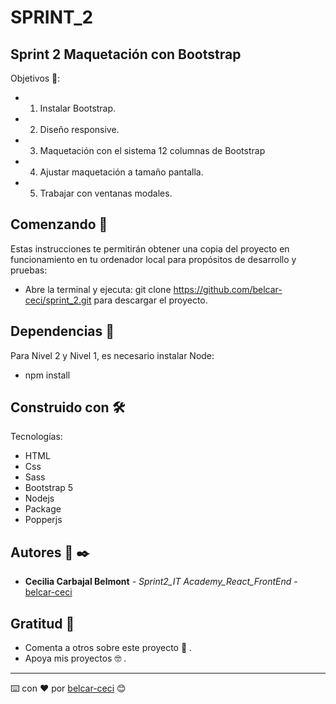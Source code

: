 # SPRINT_2
## Sprint 2 Maquetación con Bootstrap 

Objetivos 🔩: 

* 1. Instalar Bootstrap. 
* 2. Diseño responsive. 
* 3. Maquetación con el sistema 12 columnas de Bootstrap 
* 4. Ajustar maquetación a tamaño pantalla. 
* 5. Trabajar con ventanas modales. 

## Comenzando 🚀

Estas instrucciones te permitirán obtener una copia del proyecto en funcionamiento en tu ordenador local para propósitos de desarrollo y pruebas:

- Abre la terminal y ejecuta: git clone https://github.com/belcar-ceci/sprint_2.git para descargar el proyecto.

## Dependencias 🔧

Para Nivel 2 y Nivel 1, es necesario instalar Node:

* npm install

## Construido con 🛠️

Tecnologías:
- HTML
- Css
- Sass
- Bootstrap 5
- Nodejs
- Package
- Popperjs


## Autores 📌 ✒️

* **Cecilia Carbajal Belmont** - *Sprint2_IT Academy_React_FrontEnd* - [belcar-ceci](https://github.com/belcar-ceci)



## Gratitud 🎁

* Comenta a otros sobre este proyecto 📢 .
* Apoya mis proyectos 🤓 .




---
⌨️ con ❤️ por [belcar-ceci](https://github.com/belcar-ceci) 😊